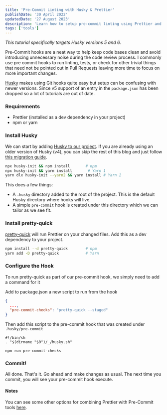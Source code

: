 ```yaml
---
title: 'Pre-Commit Linting with Husky & Prettier'
publishDate: '30 April 2022'
updatedDate: '27 August 2023'
description: 'Learn how to setup pre-commit linting using Prettier and newer versions of Husky'
tags: ['tools']
---
```


_This tutorial specifically targets Husky versions 5 and 6._

Pre-Commit hooks are a neat way to help keep code bases clean and avoid introducing unnecessary noise during the code review process. I commonly use pre commit hooks to run linting, tests, or check for other trivial things that need not be pointed out in Pull Requests leaving more time to focus on more important changes.

[Husky](https://github.com/typicode/husky) makes using Git hooks quite easy but setup can be confusing with newer versions. Since v5 support of an entry in the `package.json` has been dropped so a lot of tutorials are out of date.

### Requirements

- Prettier (installed as a dev dependency in your project)
- npm or yarn

### Install Husky

We can start by adding [Husky to our project](https://typicode.github.io/husky/#/?id=install). If you are already using an older version of Husky (v4), you can skip the rest of this blog and just follow [this migration guide](https://typicode.github.io/husky/#/?id=migrate-from-v4-to-v6).

```bash
npx husky-init && npm install       # npm
npx husky-init && yarn install       # Yarn 1
yarn dlx husky-init --yarn2 && yarn install # Yarn 2
```

This does a few things:

- A `.husky` directory added to the root of the project. This is the default Husky directory where hooks will live.
- A simple `pre-commit` hook is created under this directory which we can tailor as we see fit.

### Install pretty-quick

[pretty-quick](https://github.com/azz/pretty-quick#readme) will run Prettier on your changed files. Add this as a dev dependency to your project.

```bash
npm install --d pretty-quick        # npm
yarn add -D pretty-quick            # Yarn
```

### Configure the Hook

To run pretty-quick as part of our pre-commit hook, we simply need to add a command for it

Add to package.json a new script to run from the hook

```json
{
  ...,
  "pre-commit-checks": "pretty-quick --staged"
}
```

Then add this script to the pre-commit hook that was created under `.husky/pre-commit`

```
#!/bin/sh
. "$(dirname "$0")/_/husky.sh"

npm run pre-commit-checks

```

### Commit!

All done. That's it. Go ahead and make changes as usual. The next time you commit, you will see your pre-commit hook execute.

#### Notes

You can see some other options for combining Prettier with Pre-Commit tools [here](https://prettier.io/docs/en/precommit.html).